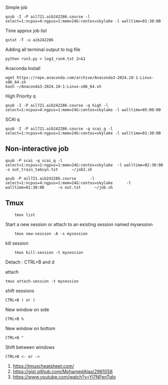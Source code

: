 Simple job

    qsub -I -P ail721.aib242286.course -l select=1:ncpus=4:ngpus=1:mem=24G:centos=skylake -l walltime=01:30:00  
Time approx job list

    qstat -T -u aib242286
    
Adding all terminal output to log file

    python run3.py > log3_run4.txt 2>&1
    
Anaconda Install

    wget https://repo.anaconda.com/archive/Anaconda3-2024.10-1-Linux-x86_64.sh  
    bash ~/Anaconda3-2024.10-1-Linux-x86_64.sh  

High Priority q

    qsub -I -P ail721.aib242286.course -q high -l select=1:ncpus=4:ngpus=1:mem=24G:centos=skylake -l walltime=05:00:00  
SCAI q

    qsub -I -P ail721.aib242286.course -q scai_q -l select=1:ncpus=4:ngpus=1:mem=24G:centos=skylake -l walltime=01:30:00 

## Non-interactive job 
    qsub -P scai -q scai_q -l select=1:ncpus=1:ngpus=1:mem=24G:centos=skylake  -l walltime=02:30:00      -o out_train_tabsyn.txt      ~/job2.sh

    qsub -P ail721.aib242286.course      -l select=1:ncpus=4:ngpus=1:mem=24G:centos=skylake      -l walltime=01:30:00      -o out.txt      ~/job.sh

## Tmux

        tmux list

Start a new session or attach to an existing session named mysession  

        tmux new-session -A -s mysession 

kill session  

        tmux kill-session -t mysession

Detach : CTRL+B and d

attach

    tmux attach-session -t mysession

shift sessions

    CTRL+B ( or )
New window on side

    CTRL+B % 
New window on bottom

    CTRL+B " 
Shift between windows

    CTRL+B <- or ->
1. https://tmuxcheatsheet.com/
2. https://gist.github.com/MohamedAlaa/2961058
3. https://www.youtube.com/watch?v=Yl7NFenTgIo
